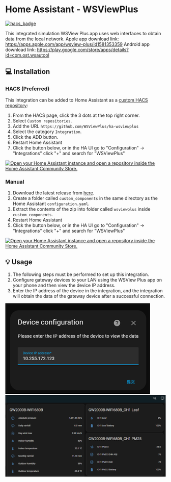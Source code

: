 # Home Assistant - WSViewPlus
 

[![hacs_badge](https://img.shields.io/badge/HACS-Custom-41BDF5.svg?style=for-the-badge)](https://github.com/hacs/integration)

 
This integrated simulation WSView Plus app uses web interfaces to obtain data from the local network.
Apple app download link: https://apps.apple.com/app/wsview-plus/id1581353359
Android app download link: https://play.google.com/store/apps/details?id=com.ost.wsautool

## :computer: Installation

### HACS (Preferred)
This integration can be added to Home Assistant as a [custom HACS repository](https://hacs.xyz/docs/faq/custom_repositories):
1. From the HACS page, click the 3 dots at the top right corner.
1. Select `Custom repositories`.
1. Add the URL `https://github.com/WSViewPlus/ha-wsviewplus`
1. Select the category `Integration`.
1. Click the ADD button.
1. Restart Home Assistant
1. Click the button below, or in the HA UI go to "Configuration" -> "Integrations" click "+" and search for "WSViewPlus"

[![Open your Home Assistant instance and open a repository inside the Home Assistant Community Store.](https://my.home-assistant.io/badges/hacs_repository.svg)](https://my.home-assistant.io/redirect/hacs_repository/?owner=WSViewPlus&repository=ha-wsviewplus&category=integration)

### Manual
1. Download the latest release from [here](https://github.com/WSViewPlus/ha-wsviewplus/releases).
1. Create a folder called `custom_components` in the same directory as the Home Assistant `configuration.yaml`.
1. Extract the contents of the zip into folder called `wsviewplus` inside `custom_components`.
1. Restart Home Assistant
1. Click the button below, or in the HA UI go to "Configuration" -> "Integrations" click "+" and search for "WSViewPlus"

[![Open your Home Assistant instance and open a repository inside the Home Assistant Community Store.](https://my.home-assistant.io/badges/hacs_repository.svg)](https://my.home-assistant.io/redirect/hacs_repository/?owner=WSViewPlus&repository=ha-wsviewplus&category=integration)

## :bulb: Usage
1. The following steps must be performed to set up this integration.
1. Configure gateway devices to your LAN using the WSView Plus app on your phone and then view the device IP address.
1. Enter the IP address of the device in the integration, and the integration will obtain the data of the gateway device after a successful connection.

![Step 1](./img/20240223161726.png)
![Step 2](./img/20240223161811.png)

